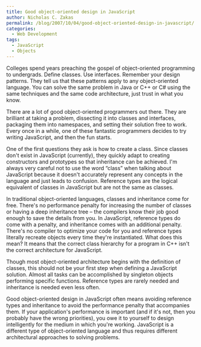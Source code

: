 ```yaml
---
title: Good object-oriented design in JavaScript
author: Nicholas C. Zakas
permalink: /blog/2007/10/04/good-object-oriented-design-in-javascript/
categories:
  - Web Development
tags:
  - JavaScript
  - Objects
---
```

Colleges spend years preaching the gospel of object-oriented programming to undergrads. Define classes. Use interfaces. Remember your design patterns. They tell us that these patterns apply to any object-oriented language. You can solve the same problem in Java or C++ or C# using the same techniques and the same code architecture, just trust in what you know.

There are a lot of good object-oriented programmers out there. They are brilliant at taking a problem, dissecting it into classes and interfaces, packaging them into namespaces, and setting their solution free to work. Every once in a while, one of these fantastic programmers decides to try writing JavaScript, and then the fun starts.

One of the first questions they ask is how to create a class. Since classes don't exist in JavaScript (currently), they quickly adapt to creating constructors and prototypes so that inheritance can be achieved. I'm always very careful not to use the word &#8220;class&#8221; when talking about JavaScript because it doesn't accurately represent any concepts in the language and just leads to confusion. Reference types are the logical equivalent of classes in JavaScript but are not the same as classes.

In traditional object-oriented languages, classes and inheritance come for free. There's no performance penalty for increasing the number of classes or having a deep inheritance tree &#8211; the compilers know their job good enough to save the details from you. In JavaScript, reference types do come with a penalty, and inheritance comes with an additional penalty. There's no compiler to optimize your code for you and reference types literally recreate objects every time they're instantiated. What does this mean? It means that the correct class hierarchy for a program in C++ isn't the correct architecture for JavaScript.

Though most object-oriented architecture begins with the definition of classes, this should not be your first step when defining a JavaScript solution. Almost all tasks can be accomplished by singleton objects performing specific functions. Reference types are rarely needed and inheritance is needed even less often.

Good object-oriented design in JavaScript often means avoiding reference types and inheritance to avoid the performance penalty that accompanies them. If your application's performance is important (and if it's not, then you probably have the wrong priorities), you owe it to yourself to design intelligently for the medium in which you're working. JavaScript is a different type of object-oriented language and thus requires different architectural approaches to solving problems.
